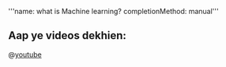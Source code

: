 '''name: what is Machine learning?
completionMethod: manual'''

## Aap ye videos dekhien:

@[youtube](XyogitQeYDA)
